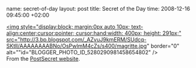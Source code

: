 name: secret-of-day
layout: post
title: Secret of the Day
time: 2008-12-16 09:45:00 +02:00

<a onblur="try {parent.deselectBloggerImageGracefully();} catch(e) {}" href="http://3.bp.blogspot.com/_AZvuJ9kmERM/SUdcq-SKtlI/AAAAAAAABNo/OsPwlmM4cZs/s1600-h/magritte.jpg"><img style="display:block; margin:0px auto 10px; text-align:center;cursor:pointer; cursor:hand;width: 400px; height: 291px;" src="http://3.bp.blogspot.com/_AZvuJ9kmERM/SUdcq-SKtlI/AAAAAAAABNo/OsPwlmM4cZs/s400/magritte.jpg" border="0" alt=""id="BLOGGER_PHOTO_ID_5280290981458654802" /></a><br />From the <a href="http://postsecret.blogspot.com/">PostSecret website</a>.
